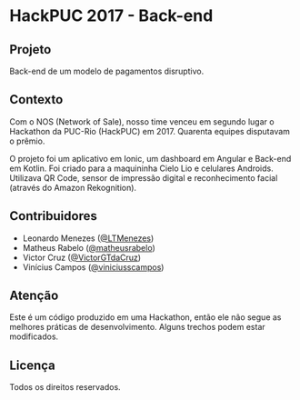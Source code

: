 # HackPUC 2017 - Back-end

## Projeto
Back-end de um modelo de pagamentos disruptivo.

## Contexto
Com o NOS (Network of Sale), nosso time venceu em segundo lugar o Hackathon da PUC-Rio (HackPUC) em 2017. Quarenta equipes disputavam o prêmio.

O projeto foi um aplicativo em Ionic, um dashboard em Angular e Back-end em Kotlin. Foi criado para a maquininha Cielo Lio e celulares Androids. Utilizava QR Code, sensor de impressão digital e reconhecimento facial (através do Amazon Rekognition).

## Contribuidores
- Leonardo Menezes ([@LTMenezes](https://github.com/LTMenezes))
- Matheus Rabelo ([@matheusrabelo](https://github.com/matheusrabelo))
- Victor Cruz ([@VictorGTdaCruz](https://github.com/VictorGTdaCruz))
- Vinícius Campos ([@viniciusscampos](https://github.com/viniciusscampos))

## Atenção
Este é um código produzido em uma Hackathon, então ele não segue as melhores práticas de desenvolvimento. Alguns trechos podem estar modificados.

## Licença
Todos os direitos reservados.